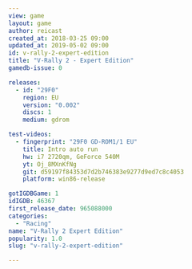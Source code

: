```yaml
---
view: game
layout: game
author: reicast
created_at: 2018-03-25 09:00
updated_at: 2019-05-02 09:00
id: v-rally-2-expert-edition
title: "V-Rally 2 - Expert Edition"
gamedb-issue: 0

releases:
  - id: "29F0"
    region: EU
    version: "0.002"
    discs: 1
    medium: gdrom

test-videos:
  - fingerprint: "29F0 GD-ROM1/1 EU"
    title: Intro auto run
    hw: i7 2720qm, GeForce 540M
    yt: Oj_8MXnKfNg
    git: d59197f84353d7d2b746383e9277d9ed7c8c4053
    platform: win86-release

gotIGDBGame: 1
idIGDB: 46367
first_release_date: 965088000
categories:
  - "Racing"
name: "V-Rally 2 Expert Edition"
popularity: 1.0
slug: "v-rally-2-expert-edition"

---
```

